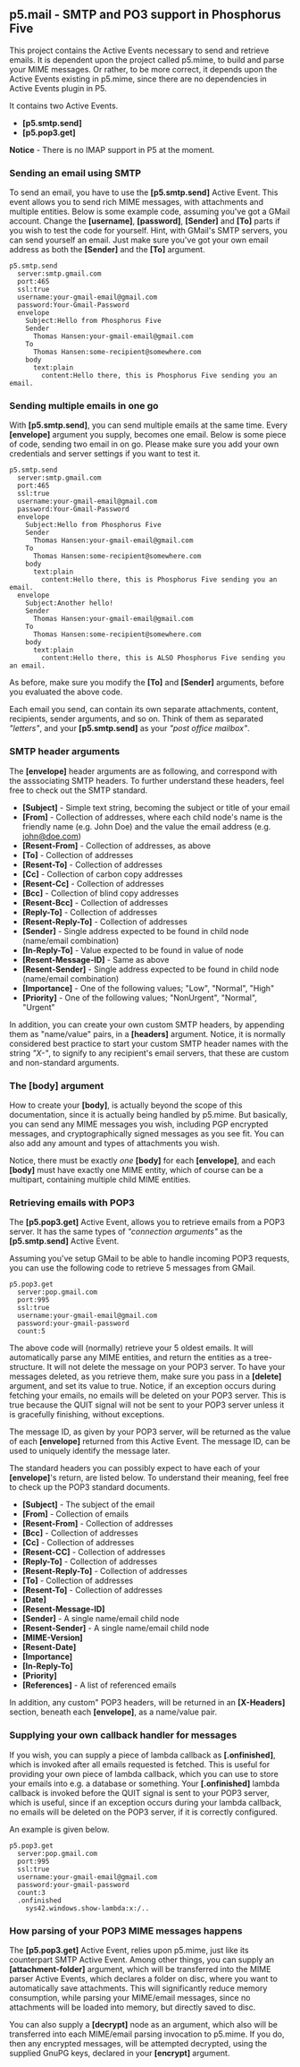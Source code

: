
## p5.mail - SMTP and PO3 support in Phosphorus Five

This project contains the Active Events necessary to send and retrieve emails. It is dependent upon the project
called p5.mime, to build and parse your MIME messages. Or rather, to be more correct, it depends upon the
Active Events existing in p5.mime, since there are no dependencies in Active Events plugin in P5.

It contains two Active Events.

* __[p5.smtp.send]__
* __[p5.pop3.get]__

**Notice** - There is no IMAP support in P5 at the moment.

### Sending an email using SMTP

To send an email, you have to use the **[p5.smtp.send]** Active Event. This event allows you to send rich
MIME messages, with attachments and multiple entities. Below is some example code, assuming you've got a
GMail account. Change the **[username]**, **[password]**, **[Sender]** and **[To]** parts if you wish to
test the code for yourself. Hint, with GMail's SMTP servers, you can send yourself an email. Just make
sure you've got your own email address as both the **[Sender]** and the **[To]** argument.

```hyperlambda
p5.smtp.send
  server:smtp.gmail.com
  port:465
  ssl:true
  username:your-gmail-email@gmail.com
  password:Your-Gmail-Password
  envelope
    Subject:Hello from Phosphorus Five
    Sender
      Thomas Hansen:your-gmail-email@gmail.com
    To
      Thomas Hansen:some-recipient@somewhere.com
    body
      text:plain
        content:Hello there, this is Phosphorus Five sending you an email.
```

### Sending multiple emails in one go

With **[p5.smtp.send]**, you can send multiple emails at the same time. Every **[envelope]** argument you
supply, becomes one email. Below is some piece of code, sending two email in on go. Please make sure you
add your own credentials and server settings if you want to test it.

```hyperlambda
p5.smtp.send
  server:smtp.gmail.com
  port:465
  ssl:true
  username:your-gmail-email@gmail.com
  password:Your-Gmail-Password
  envelope
    Subject:Hello from Phosphorus Five
    Sender
      Thomas Hansen:your-gmail-email@gmail.com
    To
      Thomas Hansen:some-recipient@somewhere.com
    body
      text:plain
        content:Hello there, this is Phosphorus Five sending you an email.
  envelope
    Subject:Another hello!
    Sender
      Thomas Hansen:your-gmail-email@gmail.com
    To
      Thomas Hansen:some-recipient@somewhere.com
    body
      text:plain
        content:Hello there, this is ALSO Phosphorus Five sending you an email.
```

As before, make sure you modify the **[To]** and **[Sender]** arguments, before you evaluated the above code.

Each email you send, can contain its own separate attachments, content, recipients, sender arguments, and so on.
Think of them as separated _"letters"_, and your **[p5.smtp.send]** as your _"post office mailbox"_.

### SMTP header arguments

The **[envelope]** header arguments are as following, and correspond with the asssociating SMTP headers. To
further understand these headers, feel free to check out the SMTP standard.

* __[Subject]__ - Simple text string, becoming the subject or title of your email
* __[From]__ - Collection of addresses, where each child node's name is the friendly name (e.g. John Doe) and the value the email address (e.g. john@doe.com)
* __[Resent-From]__ - Collection of addresses, as above
* __[To]__ - Collection of addresses
* __[Resent-To]__ - Collection of addresses
* __[Cc]__ - Collection of carbon copy addresses
* __[Resent-Cc]__ - Collection of addresses
* __[Bcc]__ - Collection of blind copy addresses
* __[Resent-Bcc]__ - Collection of addresses
* __[Reply-To]__ - Collection of addresses
* __[Resent-Reply-To]__ - Collection of addresses
* __[Sender]__ - Single address expected to be found in child node (name/email combination)
* __[In-Reply-To]__ - Value expected to be found in value of node
* __[Resent-Message-ID]__ - Same as above
* __[Resent-Sender]__ - Single address expected to be found in child node (name/email combination)
* __[Importance]__ - One of the following values; "Low", "Normal", "High"
* __[Priority]__ - One of the following values; "NonUrgent", "Normal", "Urgent"

In addition, you can create your own custom SMTP headers, by appending them as "name/value" pairs, in a **[headers]**
argument. Notice, it is normally considered best practice to start your custom SMTP header names with the
string _"X-"_, to signify to any recipient's email servers, that these are custom and non-standard arguments.

### The [body] argument

How to create your **[body]**, is actually beyond the scope of this documentation, since it is actually being
handled by p5.mime. But basically, you can send any MIME messages you wish, including PGP encrypted messages,
and cryptographically signed messages as you see fit. You can also add any amount and types of attachments you wish.

Notice, there must be exactly _one_ **[body]** for each **[envelope]**, and each **[body]** must have exactly
one MIME entity, which of course can be a multipart, containing multiple child MIME entities.

### Retrieving emails with POP3

The **[p5.pop3.get]** Active Event, allows you to retrieve emails from a POP3 server. It has the same types
of _"connection arguments"_ as the **[p5.smtp.send]** Active Event.

Assuming you've setup GMail to be able to handle incoming POP3 requests, you can use the following code to
retrieve 5 messages from GMail.

```hyperlambda
p5.pop3.get
  server:pop.gmail.com
  port:995
  ssl:true
  username:your-gmail-email@gmail.com
  password:your-gmail-password
  count:5
```

The above code will (normally) retrieve your 5 oldest emails. It will automatically parse any MIME entities,
and return the entities as a tree-structure. It will not delete the message on your POP3 server. To have your
messages deleted, as you retrieve them, make sure you pass in a **[delete]** argument, and set its value to
true. Notice, if an exception occurs during fetching your emails, no emails will be deleted on your POP3 server.
This is true because the QUIT signal will not be sent to your POP3 server unless it is gracefully finishing,
without exceptions.

The message ID, as given by your POP3 server, will be returned as the value of each **[envelope]** returned
from this Active Event. The message ID, can be used to uniquely identify the message later.

The standard headers you can possibly expect to have each of your **[envelope]**'s return, are listed below.
To understand their meaning, feel free to check up the POP3 standard documents.

* __[Subject]__ - The subject of the email
* __[From]__ - Collection of emails
* __[Resent-From]__ - Collection of addresses
* __[Bcc]__ - Collection of addresses
* __[Cc]__ - Collection of addresses
* __[Resent-CC]__ - Collection of addresses
* __[Reply-To]__ - Collection of addresses
* __[Resent-Reply-To]__ - Collection of addresses
* __[To]__ - Collection of addresses
* __[Resent-To]__ - Collection of addresses
* __[Date]__
* __[Resent-Message-ID]__
* __[Sender]__ - A single name/email child node
* __[Resent-Sender]__ - A single name/email child node
* __[MIME-Version]__
* __[Resent-Date]__
* __[Importance]__
* __[In-Reply-To]__
* __[Priority]__
* __[References]__ - A list of referenced emails

In addition, any custom" POP3 headers, will be returned in an **[X-Headers]** section, beneath each **[envelope]**,
as a name/value pair.

### Supplying your own callback handler for messages

If you wish, you can supply a piece of lambda callback as **[.onfinished]**, which is invoked after all emails
requested is fetched. This is useful for providing your own piece of lambda callback, which you can use to store
your emails into e.g. a database or something. Your **[.onfinished]** lambda callback is invoked before the
QUIT signal is sent to your POP3 server, which is useful, since if an exception occurs during your lambda callback,
no emails will be deleted on the POP3 server, if it is correctly configured.

An example is given below.

```hyperlambda
p5.pop3.get
  server:pop.gmail.com
  port:995
  ssl:true
  username:your-gmail-email@gmail.com
  password:your-gmail-password
  count:3
  .onfinished
    sys42.windows.show-lambda:x:/..
```

### How parsing of your POP3 MIME messages happens

The **[p5.pop3.get]** Active Event, relies upon p5.mime, just like its counterpart SMTP Active Event.
Among other things, you can supply an **[attachment-folder]** argument, which will be transferred into the
MIME parser Active Events, which declares a folder on disc, where you want to automatically save attachments.
This will significantly reduce memory consumption, while parsing your MIME/email messages, since no attachments
will be loaded into memory, but directly saved to disc.

You can also supply a **[decrypt]** node as an argument, which also will be transferred into each MIME/email
parsing invocation to p5.mime. If you do, then any encrypted messages, will be attempted decrypted, using the
supplied GnuPG keys, declared in your **[encrypt]** argument.
